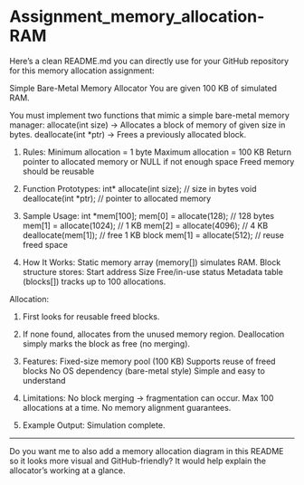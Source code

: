 # Assignment_memory_allocation-RAM
Here’s a clean README.md you can directly use for your GitHub repository for this memory allocation assignment:

Simple Bare-Metal Memory Allocator
You are given 100 KB of simulated RAM.

You must implement two functions that mimic a simple bare-metal memory manager:
allocate(int size) → Allocates a block of memory of given size in bytes.
deallocate(int *ptr) → Frees a previously allocated block.


1. Rules:
Minimum allocation = 1 byte
Maximum allocation = 100 KB
Return pointer to allocated memory or NULL if not enough space
Freed memory should be reusable

2. Function Prototypes:
int* allocate(int size);       // size in bytes
void  deallocate(int *ptr);    // pointer to allocated memory


3. Sample Usage:
int *mem[100];
mem[0] = allocate(128);     // 128 bytes
mem[1] = allocate(1024);    // 1 KB
mem[2] = allocate(4096);    // 4 KB
deallocate(mem[1]);         // free 1 KB block
mem[1] = allocate(512);     // reuse freed space


4. How It Works:
Static memory array (memory[]) simulates RAM.
Block structure stores:
Start address
Size
Free/in-use status
Metadata table (blocks[]) tracks up to 100 allocations.

 Allocation:
1. First looks for reusable freed blocks.
2. If none found, allocates from the unused memory region.
Deallocation simply marks the block as free (no merging).

5. Features:
Fixed-size memory pool (100 KB)
Supports reuse of freed blocks
No OS dependency (bare-metal style)
Simple and easy to understand

6. Limitations:
No block merging → fragmentation can occur.
Max 100 allocations at a time.
No memory alignment guarantees.

7. Example Output:
Simulation complete.


---

Do you want me to also add a memory allocation diagram in this README so it looks more visual and GitHub-friendly?
It would help explain the allocator’s working at a glance.

